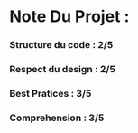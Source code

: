 # Note Du Projet : 
### Structure du code  : 2/5 
### Respect du design : 2/5 
### Best Pratices : 3/5 
### Comprehension : 3/5 
